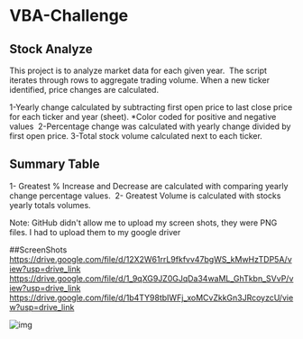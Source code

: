 # VBA-Challenge #

## Stock Analyze 
This project is to analyze market data for each given year.  The script iterates through rows to aggregate trading volume. 
When a new ticker identified, price changes are calculated.

1-Yearly change calculated by subtracting first open price to last close price for each ticker and year (sheet).
*Color coded for positive and negative values 
2-Percentage change was calculated with yearly change divided by first open price.
3-Total stock volume calculated next to each ticker.  

## Summary Table
1-  Greatest % Increase and Decrease are calculated with comparing yearly change percentage values.
 2- Greatest Volume is calculated with stocks yearly totals volumes.  

Note: GitHub didn't allow me to upload my screen shots, they were PNG files. I had to upload them to my google driver

##ScreenShots
https://drive.google.com/file/d/12X2W61rrL9fkfvv47bgWS_kMwHzTDP5A/view?usp=drive_link
https://drive.google.com/file/d/1_9qXG9JZ0GJqDa34waML_GhTkbn_SVvP/view?usp=drive_link
https://drive.google.com/file/d/1b4TY98tbIWFj_xoMCvZkkGn3JRcoyzcU/view?usp=drive_link



![img](https://cdn.corporatefinanceinstitute.com/assets/stock-market-index-1024x768.jpeg)
